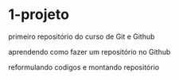 # 1-projeto
 primeiro repositório do curso de Git e Github
 
 aprendendo como fazer um repositório no Github  
 
 reformulando codigos e montando repositório
